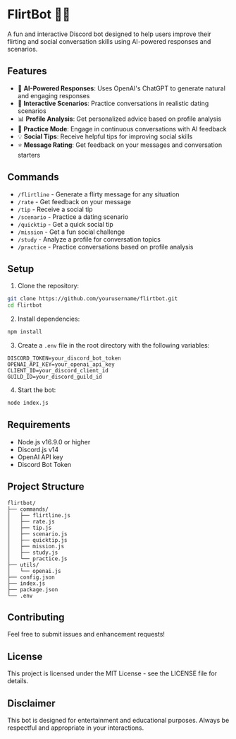 # FlirtBot 🤖💕

A fun and interactive Discord bot designed to help users improve their flirting and social conversation skills using AI-powered responses and scenarios.

## Features

- 🤖 **AI-Powered Responses**: Uses OpenAI's ChatGPT to generate natural and engaging responses
- 💬 **Interactive Scenarios**: Practice conversations in realistic dating scenarios
- 📊 **Profile Analysis**: Get personalized advice based on profile analysis
- 🎯 **Practice Mode**: Engage in continuous conversations with AI feedback
- 💡 **Social Tips**: Receive helpful tips for improving social skills
- ⭐ **Message Rating**: Get feedback on your messages and conversation starters

## Commands

- `/flirtline` - Generate a flirty message for any situation
- `/rate` - Get feedback on your message
- `/tip` - Receive a social tip
- `/scenario` - Practice a dating scenario
- `/quicktip` - Get a quick social tip
- `/mission` - Get a fun social challenge
- `/study` - Analyze a profile for conversation topics
- `/practice` - Practice conversations based on profile analysis

## Setup

1. Clone the repository:
```bash
git clone https://github.com/yourusername/flirtbot.git
cd flirtbot
```

2. Install dependencies:
```bash
npm install
```

3. Create a `.env` file in the root directory with the following variables:
```env
DISCORD_TOKEN=your_discord_bot_token
OPENAI_API_KEY=your_openai_api_key
CLIENT_ID=your_discord_client_id
GUILD_ID=your_discord_guild_id
```

4. Start the bot:
```bash
node index.js
```

## Requirements

- Node.js v16.9.0 or higher
- Discord.js v14
- OpenAI API key
- Discord Bot Token

## Project Structure

```
flirtbot/
├── commands/
│   ├── flirtline.js
│   ├── rate.js
│   ├── tip.js
│   ├── scenario.js
│   ├── quicktip.js
│   ├── mission.js
│   ├── study.js
│   └── practice.js
├── utils/
│   └── openai.js
├── config.json
├── index.js
├── package.json
└── .env
```

## Contributing

Feel free to submit issues and enhancement requests!

## License

This project is licensed under the MIT License - see the LICENSE file for details.

## Disclaimer

This bot is designed for entertainment and educational purposes. Always be respectful and appropriate in your interactions. 
